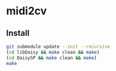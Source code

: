 # midi2cv

## Install

```sh
git submodule update --init --recursive
(cd libDaisy && make clean && make)
(cd DaisySP && make clean && make)
make
```
